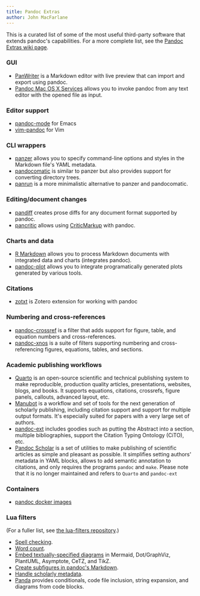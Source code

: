 ```yaml
---
title: Pandoc Extras
author: John MacFarlane
---
```


This is a curated list of some of the most useful third-party
software that extends pandoc's capabilities.  For a more
complete list, see the [Pandoc Extras wiki page](https://github.com/jgm/pandoc/wiki/Pandoc-Extras).


### GUI

  - [PanWriter](https://github.com/mb21/panwriter/#panwriter) is
    a Markdown editor with live preview that can import and export
    using pandoc.
  - [Pandoc Mac OS X
    Services](https://github.com/mb21/Pandoc-Mac-OS-X-Services)
    allows you to invoke pandoc from any text editor with the
    opened file as input.

### Editor support

  - [pandoc-mode](http://joostkremers.github.com/pandoc-mode/) for Emacs
  - [vim-pandoc](https://github.com/vim-pandoc) for Vim

### CLI wrappers

  - [panzer](https://github.com/msprev/panzer) allows you to
    specify command-line options and styles in the Markdown file's YAML
    metadata.
  - [pandocomatic](https://heerdebeer.org/Software/markdown/pandocomatic/)
    is similar to panzer but also provides support for
    converting directory trees.
  - [panrun](https://github.com/mb21/panrun) is a more
    minimalistic alternative to panzer and pandocomatic.

### Editing/document changes

  - [pandiff](https://github.com/davidar/pandiff) creates prose
    diffs for any document format supported by pandoc.
  - [pancritic](https://github.com/ickc/pancritic) allows using
    [CriticMarkup](http://criticmarkup.com/spec.php#caveats) with pandoc.

### Charts and data

  - [R Markdown](https://rmarkdown.rstudio.com) allows you to
    process Markdown documents with integrated data and charts
    (integrates pandoc).
  - [pandoc-plot](https://github.com/LaurentRDC/pandoc-plot)
    allows you to integrate programatically generated plots
    generated by various tools.

### Citations

  - [zotxt](https://github.com/egh/zotxt) is Zotero extension
    for working with pandoc

### Numbering and cross-references

  - [pandoc-crossref](https://github.com/lierdakil/pandoc-crossref)
    is a filter that adds support for figure, table, and
    equation numbers and cross-references.
  - [pandoc-xnos](https://github.com/tomduck/pandoc-xnos) is
    a suite of filters supporting numbering and
    cross-referencing figures, equations, tables, and sections.

### Academic publishing workflows

  - [Quarto](https://quarto.org/) is an open-source scientific and technical publishing system
    to make reproducible, production quality 
    articles, presentations, websites, blogs, and books.
    It supports equations, citations, crossrefs, figure panels, callouts, advanced layout, etc.
  - [Manubot](https://manubot.org) is a workflow and set of tools for the next
    generation of scholarly publishing, including citation support and
    support for multiple output formats.
    It's especially suited for papers with a very large set of authors.
  - [pandoc-ext](https://github.com/pandoc-ext) includes goodies such as
    putting the Abstract into a section,
    multiple bibliographies,
    support the Citation Typing Ontology (CiTO), etc.
  - [Pandoc Scholar](https://github.com/pandoc-scholar/pandoc-scholar) is a
    set of utilities to make publishing of scientific articles as simple and
    pleasant as possible. It simplifies setting authors' metadata in
    YAML blocks, allows to add semantic annotation to citations, and
    only requires the programs `pandoc` and `make`.
    Please note that it is no longer maintained and refers to `Quarto` and `pandoc-ext`

### Containers

  - [pandoc docker images](https://github.com/pandoc/dockerfiles)

### Lua filters

(For a fuller list, see [the lua-filters
repository](https://github.com/pandoc/lua-filters).)

  - [Spell
    checking](https://github.com/pandoc/lua-filters/tree/master/spellcheck).
  - [Word count](https://github.com/pandoc/lua-filters/tree/master/wordcount).
  - [Embed textually-specified
    diagrams](https://github.com/pandoc-ext/diagram) in Mermaid, Dot/GraphViz,
    PlantUML, Asymptote, CeTZ, and TikZ.
  - [Create subfigures in pandoc's Markdown](https://github.com/rnwst/pandoc-subfigs).
  - [Handle scholarly
    metadata](https://github.com/pandoc/lua-filters/tree/master/scholarly-metadata).
  - [Panda](http://christophe.delord.free.fr/panda/) provides
    conditionals, code file inclusion, string expansion,
    and diagrams from code blocks.

